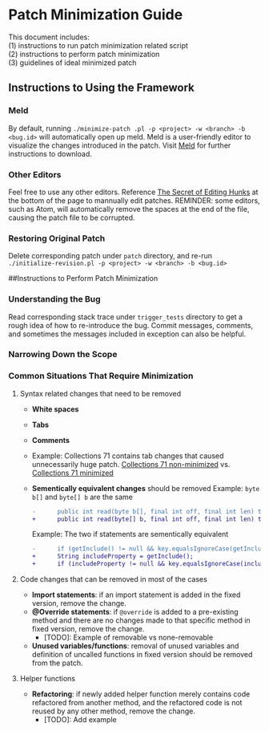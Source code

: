 # Patch Minimization Guide
This document includes: <br>
(1) instructions to run patch minimization related script <br>
(2) instructions to perform patch minimization <br>
(3) guidelines of ideal minimized patch 

## Instructions to Using the Framework
### Meld
By default, running `./minimize-patch .pl -p <project> -w <branch> -b <bug.id>` will automatically open up meld.  Meld is a user-friendly editor to visualize the changes introduced in the patch.  Visit [Meld](http://meldmerge.org/help/) for further instructions to download.
### Other Editors
Feel free to use any other editors.  Reference [The Secret of Editing Hunks](http://joaquin.windmuller.ca/2011/11/16/selectively-select-changes-to-commit-with-git-or-imma-edit-your-hunk) at the bottom of the page to mannually edit patches.  REMINDER: some editors, such as Atom, will automatically remove the spaces at the end of the file, causing the patch file to be corrupted.
### Restoring Original Patch
Delete corresponding patch under `patch` directory, and re-run `./initialize-revision.pl -p <project> -w <branch> -b <bug.id>`

##Instructions to Perform Patch Minimization
### Understanding the Bug
Read corresponding stack trace under `trigger_tests` directory to get a rough idea of how to re-introduce the bug.  Commit messages, comments, and sometimes the messages included in exception can also be helpful.

### Narrowing Down the Scope


### Common Situations That Require Minimization
1. Syntax related changes that need to be removed
	* **White spaces**
	* **Tabs**
	* **Comments**
	* Example: Collections 71 contains tab changes that caused unnecessarily huge patch. [Collections 71 non-minimized](https://github.com/ypzheng/defects4j/blob/merge-bug-mining-into-master/framework/bug-mining/code-example/col.71.preminimized.patch) vs. [Collections 71 minimized](https://github.com/ypzheng/defects4j/blob/merge-bug-mining-into-master/framework/bug-mining/code-example/col.71.minimized.patch)
	* **Sementically equivalent changes** should be removed
		Example: `byte b[]` and `byte[] b` are the same
		```diff
		-      public int read(byte b[], final int off, final int len) throws IOException
		+      public int read(byte[] b, final int off, final int len) throws IOException
		```
		
		Example: The two if statements are sementically equivalent
		```diff
		-      if (getInclude() != null && key.equalsIgnoreCase(getInclude())) 
		+      String includeProperty = getInclude();
		+      if (includeProperty != null && key.equalsIgnoreCase(includeProperty)) 
		```
		
2. Code changes that can be removed in most of the cases
	* **Import statements**: if an import statement is added in the fixed version, remove the change.
	* **@Override statements**: if `@override` is added to a pre-existing method and there are no changes made to that specific method in fixed version, remove the change.
		* [TODO]: Example of removable vs none-removable
	* **Unused variables/functions**: removal of unused variables and definition of uncalled functions in fixed version should be removed from the patch.
3. Helper functions
	* **Refactoring**: if newly added helper function merely contains code refactored from another method, and the refactored code is not reused by any other method, remove the change. 
		* [TODO]: Add example<br>
		
	